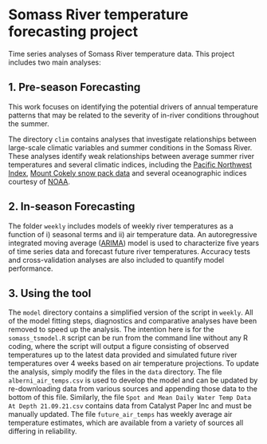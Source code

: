 # Somass River temperature forecasting project

Time series analyses of Somass River temperature data. 
This project includes two main analyses:

## 1. Pre-season Forecasting 
This work focuses on identifying the potential drivers of annual temperature patterns that may be related to the severity of in-river conditions throughout the summer.

The directory `clim` contains analyses that investigate relationships between large-scale climatic variables and summer conditions in the Somass River. These analyses identify weak relationships between average summer river temperatures and several climatic indices, including the [Pacific Northwest Index](https://www.cbr.washington.edu/dart/pni), [Mount Cokely snow pack data](https://aqrt.nrs.gov.bc.ca/Data/Location/Summary/Location/3B02A/Interval/Latest) and several oceanographic indices courtesy of [NOAA](https://www.ncei.noaa.gov/access/monitoring/enso/sst). 

## 2. In-season Forecasting
The folder `weekly` includes models of weekly river temperatures as a function of i) seasonal terms and ii) air temperature data. An autoregressive integrated moving average ([ARIMA](https://otexts.com/fpp2/arima.html)) model is used to characterize five years of time series data and forecast future river temperatures. Accuracy tests and cross-validation analyses are also included to quantify model performance.

## 3. Using the tool
The `model` directory contains a simplified version of the script in `weekly`. All of the model fitting steps, diagnostics and comparative analyses have been removed to speed up the analysis. The intention here is for the `somass_tsmodel.R` script can be run from the command line without any R coding, where the script will output a figure consisting of observed temperatures up to the latest data provided and simulated future river temperatures over 4 weeks based on air temperature projections. To update the analysis, simply modify the files in the `data` directory. The file `alberni_air_temps.csv` is used to develop the model and can be updated by re-downloading data from various sources and appending those data to the bottom of this file. Similarly, the file `Spot and Mean Daily Water Temp Data At Depth 21.09.21.csv` contains data from Catalyst Paper Inc and must be manually updated. The file `future_air_temps` has weekly average air temperature estimates, which are available from a variety of sources all differing in reliability. 
